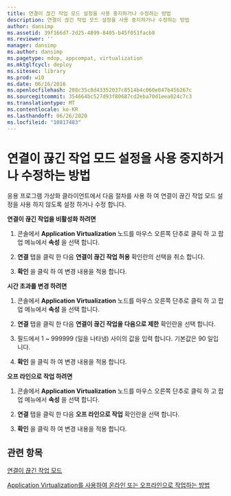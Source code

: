 ```yaml
---
title: 연결이 끊긴 작업 모드 설정을 사용 중지하거나 수정하는 방법
description: 연결이 끊긴 작업 모드 설정을 사용 중지하거나 수정하는 방법
author: dansimp
ms.assetid: 39f166d7-2d25-4899-8405-b45f051facb8
ms.reviewer: ''
manager: dansimp
ms.author: dansimp
ms.pagetype: mdop, appcompat, virtualization
ms.mktglfcycl: deploy
ms.sitesec: library
ms.prod: w10
ms.date: 06/16/2016
ms.openlocfilehash: 288c35c8d43352037c8514b4c060e847b456267c
ms.sourcegitcommit: 354664bc527d93f80687cd2eba70d1eea024c7c3
ms.translationtype: MT
ms.contentlocale: ko-KR
ms.lasthandoff: 06/26/2020
ms.locfileid: "10817483"
---
```

# 연결이 끊긴 작업 모드 설정을 사용 중지하거나 수정하는 방법


응용 프로그램 가상화 클라이언트에서 다음 절차를 사용 하 여 연결이 끊긴 작업 모드 설정을 사용 하지 않도록 설정 하거나 수정 합니다.

**연결이 끊긴 작업을 비활성화 하려면**

1.  콘솔에서 **Application Virtualization** 노드를 마우스 오른쪽 단추로 클릭 하 고 팝업 메뉴에서 **속성** 을 선택 합니다.

2.  **연결** 탭을 클릭 한 다음 **연결이 끊긴 작업 허용** 확인란의 선택을 취소 합니다.

3.  **확인** 을 클릭 하 여 변경 내용을 적용 합니다.

**시간 초과를 변경 하려면**

1.  콘솔에서 **Application Virtualization** 노드를 마우스 오른쪽 단추로 클릭 하 고 팝업 메뉴에서 **속성** 을 선택 합니다.

2.  **연결** 탭을 클릭 한 다음 **연결이 끊긴 작업을 다음으로 제한** 확인란을 선택 합니다.

3.  필드에서 1 ~ 999999 (일을 나타냄) 사이의 값을 입력 합니다. 기본값은 90 일입니다.

4.  **확인** 을 클릭 하 여 변경 내용을 적용 합니다.

**오프 라인으로 작업 하려면**

1.  콘솔에서 **Application Virtualization** 노드를 마우스 오른쪽 단추로 클릭 하 고 팝업 메뉴에서 **속성** 을 선택 합니다.

2.  **연결** 탭을 클릭 한 다음 **오프 라인으로 작업** 확인란을 선택 합니다.

3.  **확인** 을 클릭 하 여 변경 내용을 적용 합니다.

## 관련 항목


[연결이 끊긴 작업 모드](disconnected-operation-mode.md)

[Application Virtualization를 사용하여 온라인 또는 오프라인으로 작업하는 방법](how-to-work-offline-or-online-with-application-virtualization.md)

 

 





